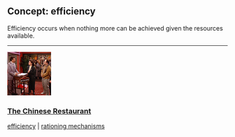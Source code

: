 ## Concept: efficiency

Efficiency occurs when nothing more can be achieved given the resources available.

<hr>
<div class="clip-listing">
<img src="media/icons/chinese_restaurant_clip2_.jpg" alt="The Chinese Restaurant icon">

### [The Chinese Restaurant](../clip/11/)

[efficiency](/concept/efficiency/) | [rationing mechanisms](/concept/rationing-mechanisms/)
</div>

